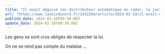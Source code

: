 ```yaml
---
title: "Il avait déguisé son distributeur automatique en radar, la justice exige son retrait - La Voix du Nord"
url: "https://www.lavoixdunord.fr/1432264/article/2024-02-19/il-avait-deguise-son-distributeur-automatique-en-radar-la-justice-exige-son"
publish_date: 2024-02-28T09:30:00Z
update_date: 2024-02-28T09:30:00Z
---
```


Les gens se sont crus obligés de respecter la loi. 

On ne se rend pas compte du malaise ...
